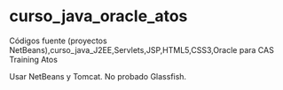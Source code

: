 # curso_java_oracle_atos
Códigos fuente (proyectos NetBeans),curso_java_J2EE,Servlets,JSP,HTML5,CSS3,Oracle para CAS Training Atos

Usar NetBeans y Tomcat. No probado Glassfish.